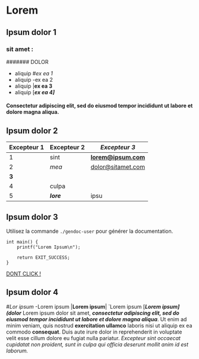 # Lorem

## Ipsum dolor 1

### sit amet :

####### DOLOR

- aliquip
#*ex ea 1*
- aliquip
-ex ea 2
- aliquip
|**ex ea 3**
- aliquip
[***ex ea 4]***

#### Consectetur adipiscing elit, sed do eiusmod tempor incididunt ut labore et dolore magna aliqua.

## Ipsum dolor 2

| Excepteur 1 | Excepteur 2 | *Excepteur 3* |
|       --|-     |------|
| 1 | sint | **lorem@ipsum.com** |
| 2 | *mea*  | dolor@sitamet.com |
| **3** |
  4 | culpa
| 5 | ***lore*** | ipsu | dolo | si | ame |

## Ipsum dolor 3

Utilisez la commande `./gendoc-user` pour générer la documentation.

```
int main() {
    printf("Lorem Ipsum\n");

    return EXIT_SUCCESS;
}
```

[DONT CLICK !](https://www.youtube.com/watch?v=dQw4w9WgXcQ)

## Ipsum dolor 4

#*Lor ipsum*
-Lorem ipsum
|**Lorem ipsum**|
`Lorem ipsum
[***Lorem ipsum](dolor***
Lorem ipsum dolor sit amet, ***consectetur adipiscing elit, sed do eiusmod tempor incididunt ut labore et dolore magna aliqua***. Ut enim ad minim veniam, quis nostrud **exercitation ullamco** laboris nisi ut aliquip ex ea commodo **consequat**. Duis aute irure dolor in reprehenderit in voluptate velit esse cillum dolore eu fugiat nulla pariatur. *Excepteur sint occaecat cupidatat non proident, sunt in culpa qui officia deserunt mollit anim id est laborum.*